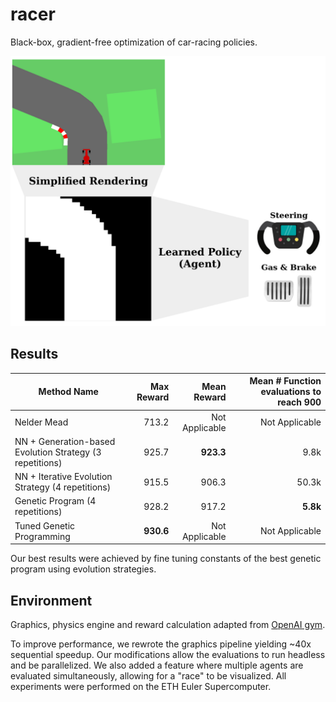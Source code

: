 # racer
Black-box, gradient-free optimization of car-racing policies.

![overview](https://github.com/max-eth/racer/blob/master/.readme/overview.png?raw=true)

## Results
| Method Name                                        | Max Reward |    Mean Reward | Mean # Function evaluations to reach 900 |
|----------------------------------------------------|-----------:|---------------:|-----------------------------------------:|
| Nelder Mead                                        |      713.2 | Not Applicable |                           Not Applicable |
| NN + Generation-based Evolution Strategy (3 repetitions) |      925.7 |          **923.3** |                                     9.8k |
| NN + Iterative Evolution Strategy (4 repetitions)  |      915.5 |          906.3 |                                    50.3k |
| Genetic Program (4 repetitions)                    |      928.2 |          917.2 |                                     **5.8k** |
| Tuned Genetic Programming                          |      **930.6** | Not Applicable |                           Not Applicable |

Our best results were achieved by fine tuning constants of the best genetic program using evolution strategies.
## Environment
Graphics, physics engine and reward calculation adapted from [OpenAI gym](https://github.com/openai/gym).

To improve performance, we rewrote the graphics pipeline yielding ~40x sequential speedup.
Our modifications allow the evaluations to run headless and be parallelized. We also added a feature where multiple agents are evaluated simultaneously, allowing for a "race" to be visualized.
All experiments were performed on the ETH Euler Supercomputer.
